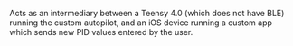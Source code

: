 Acts as an intermediary between a Teensy 4.0 (which does not have BLE) running the custom autopilot, and an iOS device running a custom app which sends new PID values entered by the user.
